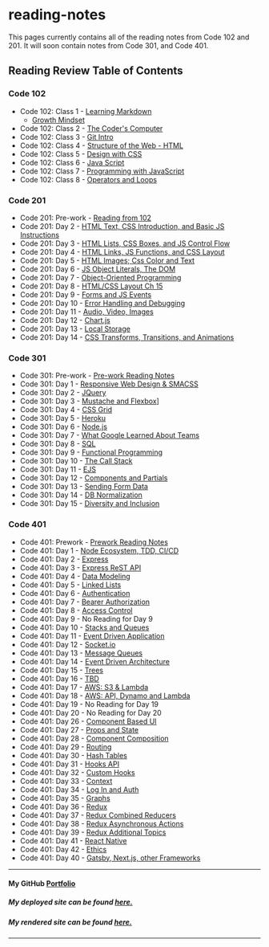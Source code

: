 # reading-notes

This pages currently contains all of the reading notes from Code 102 and 201. It will soon contain notes from Code 301, and Code 401. 

## Reading Review Table of Contents

### Code 102

* Code 102: Class 1 - [Learning Markdown](learning-markdown.md)
  * [Growth Mindset](growth-mindset.md)
* Code 102: Class 2 - [The Coder's Computer](coders-computer.md)
* Code 102: Class 3 - [Git Intro](git-intro.md)
* Code 102: Class 4 - [Structure of the Web - HTML](structure-html.md)
* Code 102: Class 5 - [Design with CSS](design-css.md)
* Code 102: Class 6 - [Java Script](javascript.md)
* Code 102: Class 7 - [Programming with JavaScript](programming-js.md)
* Code 102: Class 8 - [Operators and Loops](operators-loops.md)

### Code 201

* Code 201: Pre-work - [Reading from 102](class-01.md)
* Code 201: Day 2 - [HTML Text, CSS Introduction, and Basic JS Instructions](201-class-02.md)
* Code 201: Day 3 - [HTML Lists, CSS Boxes, and JS Control Flow](201-class-03.md)
* Code 201: Day 4 - [HTML Links, JS Functions, and CSS Layout](201-class-04.md)
* Code 201: Day 5 - [HTML Images; Css Color and Text](201-class-05.md)
* Code 201: Day 6 - [JS Object Literals, The DOM](201-class-06.md)
* Code 201: Day 7 - [Object-Oriented Programming](201-class-07.md)
* Code 201: Day 8 - [HTML/CSS Layout Ch 15](201-class-08.md)
* Code 201: Day 9 - [Forms and JS Events](201-class-09.md)
* Code 201: Day 10 - [Error Handling and Debugging](201-class-10.md)
* Code 201: Day 11 - [Audio, Video, Images](201-class-11.md)
* Code 201: Day 12 - [Chart.js](201-class-12.md)
* Code 201: Day 13 - [Local Storage](201-class-13.md)
* Code 201: Day 14 - [CSS Transforms, Transitions, and Animations](201-class-14.md)

### Code 301

* Code 301: Pre-work - [Pre-work Reading Notes](301-prework-notes.md)
* Code 301: Day 1 - [Responsive Web Design & SMACSS](301-class-01.md)
* Code 301: Day 2 - [JQuery](301-class-02.md)
* Code 301: Day 3 - [Mustache and Flexbox](301-class-03.md)]
* Code 301: Day 4 - [CSS Grid](301-class-04.md)
* Code 301: Day 5 - [Heroku](301-class-05.md)
* Code 301: Day 6 - [Node.js](301-class-06.md)
* Code 301: Day 7 - [What Google Learned About Teams](301-class-07.md)
* Code 301: Day 8 - [SQL](301-class-08.md)
* Code 301: Day 9 - [Functional Programming](301-class-09.md)
* Code 301: Day 10 - [The Call Stack](301-class-10.md)
* Code 301: Day 11 - [EJS](301-class-11.md)
* Code 301: Day 12 - [Components and Partials](301-class-12.md)
* Code 301: Day 13 - [Sending Form Data](301-class-13.md)
* Code 301: Day 14 - [DB Normalization](301-class-14.md)
* Code 301: Day 15 - [Diversity and Inclusion](301-class-15.md)

### Code 401

* Code 401: Prework - [Prework Reading Notes](401-prework-notes.md)
* Code 401: Day 1 - [Node Ecosystem, TDD, CI/CD](401-class-01.md)
* Code 401: Day 2 - [Express](401-class-02.md)
* Code 401: Day 3 - [Express ReST API](401-class-03.md)
* Code 401: Day 4 - [Data Modeling](401-class-04.md)
* Code 401: Day 5 - [Linked Lists](401-class-05.md)
* Code 401: Day 6 - [Authentication](401-class-06.md)
* Code 401: Day 7 - [Bearer Authorization](401-class-07.md)
* Code 401: Day 8 - [Access Control](401-class-08.md)
* Code 401: Day 9 - No Reading for Day 9
* Code 401: Day 10 - [Stacks and Queues](401-class-10.md)
* Code 401: Day 11 - [Event Driven Application](401-class-11.md)
* Code 401: Day 12 - [Socket.io](401-class-12.md)
* Code 401: Day 13 - [Message Queues](401-class-13.md)
* Code 401: Day 14 - [Event Driven Architecture](401-class-14.md)
* Code 401: Day 15 - [Trees](401-class-15.md)
* Code 401: Day 16 - [TBD](401-class-16.md)
* Code 401: Day 17 - [AWS: S3 & Lambda](401-class-17.md)
* Code 401: Day 18 - [AWS: API, Dynamo and Lambda](401-class-18.md)
* Code 401: Day 19 - No Reading for Day 19
* Code 401: Day 20 - No Reading for Day 20
* Code 401: Day 26 - [Component Based UI](401-class-26.md)
* Code 401: Day 27 - [Props and State](401-class-27.md)
* Code 401: Day 28 - [Component Composition](401-class-28.md)
* Code 401: Day 29 - [Routing](401-class-29.md)
* Code 401: Day 30 - [Hash Tables](401-class-30.md)
* Code 401: Day 31 - [Hooks API](401-class-31.md)
* Code 401: Day 32 - [Custom Hooks](401-class-32.md)
* Code 401: Day 33 - [Context](401-class-33.md)
* Code 401: Day 34 - [Log In and Auth](401-class-34.md)
* Code 401: Day 35 - [Graphs](401-class-35.md)
* Code 401: Day 36 - [Redux](401-class-36.md)
* Code 401: Day 37 - [Redux Combined Reducers](401-class-37.md)
* Code 401: Day 38 - [Redux Asynchronous Actions](401-class-38.md)
* Code 401: Day 39 - [Redux Additional Topics](401-class-39.md)
* Code 401: Day 41 - [React Native](401-class-41.md)
* Code 401: Day 42 - [Ethics](401-class-42.md)
* Code 401: Day 40 - [Gatsby, Next.js, other Frameworks](401-class-43.md)

***

#### My GitHub [Portfolio](https://github.com/simon-panek)

##### My deployed site can be found [here.](https://simon-panek.github.io/reading-notes/)

##### My rendered site can be found [here.](https://github.com/simon-panek/reading-notes/blob/master/README.md)

***
